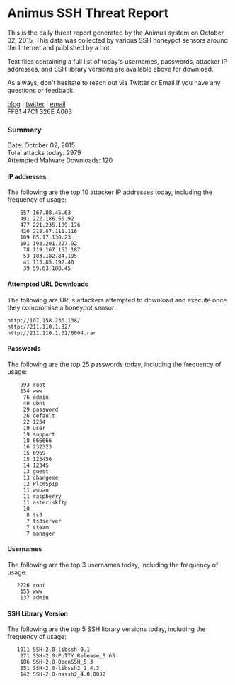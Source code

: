 # Animus SSH Threat Report

This is the daily threat report generated by the Animus system on October 02, 2015. This data was collected by various SSH honeypot sensors around the Internet and published by a bot.  

Text files containing a full list of today's usernames, passwords, attacker IP addresses, and SSH library versions are available above for download.  

As always, don't hesitate to reach out via Twitter or Email if you have any questions or feedback.  

[blog](http://morris.guru) | [twitter](https://twitter.com/andrew___morris) | [email](mailto:andrew@morris.guru)  
FFB1 47C1 326E A063  

### Summary

Date: October 02, 2015  
Total attacks today: 2979  
Attempted Malware Downloads: 120 

#### IP addresses
The following are the top 10 attacker IP addresses today, including the frequency of usage:
```
    557 167.88.45.63
    491 222.186.56.92
    477 221.235.189.176
    426 218.87.111.116
    109 85.17.138.23
    101 193.201.227.92
     78 119.167.153.187
     53 183.182.84.195
     41 115.85.192.40
     39 59.63.188.45
```

#### Attempted URL Downloads
The following are URLs attackers attempted to download and execute once they compromise a honeypot sensor:
```
http://107.158.236.138/
http://211.110.1.32/
http://211.110.1.32/6004.rar
```

#### Passwords
The following are the top 25 passwords today, including the frequency of usage:
```
    993 root
    154 www
     76 admin
     40 ubnt
     29 password
     26 default
     22 1234
     19 user
     19 support
     18 666666
     16 232323
     15 6969
     15 123456
     14 12345
     13 guest
     13 changeme
     12 PlcmSpIp
     11 wubao
     11 raspberry
     11 asteriskftp
     10 
      8 ts3
      7 ts3server
      7 steam
      7 manager
```

#### Usernames
The following are the top 3 usernames today, including the frequency of usage:
```
   2226 root
    155 www
    137 admin
```

#### SSH Library Version
The following are the top 5 SSH library versions today, including the frequency of usage:
```
   1011 SSH-2.0-libssh-0.1
    271 SSH-2.0-PuTTY_Release_0.63
    186 SSH-2.0-OpenSSH_5.3
    151 SSH-2.0-libssh2_1.4.3
    142 SSH-2.0-nsssh2_4.0.0032
```
